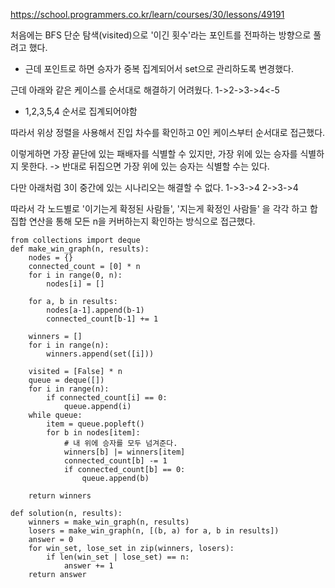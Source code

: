 https://school.programmers.co.kr/learn/courses/30/lessons/49191

처음에는 BFS 단순 탐색(visited)으로 '이긴 횟수'라는 포인트를 전파하는 방향으로 풀려고 했다.
- 근데 포인트로 하면 승자가 중복 집계되어서 set으로 관리하도록 변경했다.

근데 아래와 같은 케이스를 순서대로 해결하기 어려웠다.
1->2->3->4<-5
- 1,2,3,5,4 순서로 집계되어야함

따라서 위상 정렬을 사용해서 진입 차수를 확인하고 0인 케이스부터 순서대로 접근했다.

이렇게하면 가장 끝단에 있는 패배자를 식별할 수 있지만, 가장 위에 있는 승자를 식별하지 못한다.
-> 반대로 뒤집으면 가장 위에 있는 승자는 식별할 수는 있다.

다만 아래처럼 3이 중간에 있는 시나리오는 해결할 수 없다. 
1->3->4
2->3->4

따라서 각 노드별로 '이기는게 확정된 사람들', '지는게 확정인 사람들' 을 각각 하고 합집합 연산을 통해 모든 n을 커버하는지 확인하는 방식으로 접근했다.

```
from collections import deque
def make_win_graph(n, results):
    nodes = {}
    connected_count = [0] * n
    for i in range(0, n):
        nodes[i] = []
        
    for a, b in results:
        nodes[a-1].append(b-1)
        connected_count[b-1] += 1
    
    winners = []
    for i in range(n):
        winners.append(set([i]))
    
    visited = [False] * n
    queue = deque([])
    for i in range(n):
        if connected_count[i] == 0:
            queue.append(i)
    while queue:
        item = queue.popleft()
        for b in nodes[item]:
            # 내 위에 승자를 모두 넘겨준다.
            winners[b] |= winners[item] 
            connected_count[b] -= 1
            if connected_count[b] == 0:
                queue.append(b)
    
    return winners

def solution(n, results):
    winners = make_win_graph(n, results)
    losers = make_win_graph(n, [(b, a) for a, b in results])
    answer = 0
    for win_set, lose_set in zip(winners, losers):
        if len(win_set | lose_set) == n:
            answer += 1
    return answer
```